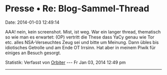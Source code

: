 Presse • Re: Blog-Sammel-Thread
===============================

Date: 2014-01-03 12:49:14

AAA! nein, kein screenshot. Mist, ist weg. War ein langer thread,
thematisch so wie man es erwartet: (OP) vertritt die These dass YaCy
genau wie Tor etc. alles NSA-Verseuchtes Zeug sei und bitte um Meinung.
Dann übles bis idiotisches Getrolle und am Ende OT Irrsinn. Hat aber in
meinem Piwik für einiges an Besuch gesorgt.

Statistik: Verfasst von
[Orbiter](http://forum.yacy-websuche.de/memberlist.php?mode=viewprofile&u=2)
--- Fr Jan 03, 2014 12:49 pm

------------------------------------------------------------------------

